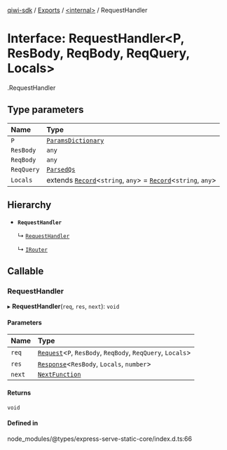 [qiwi-sdk](../README.md) / [Exports](../modules.md) / [<internal\>](../modules/internal_.md) / RequestHandler

# Interface: RequestHandler<P, ResBody, ReqBody, ReqQuery, Locals\>

[<internal>](../modules/internal_.md).RequestHandler

## Type parameters

| Name | Type |
| :------ | :------ |
| `P` | [`ParamsDictionary`](internal_.ParamsDictionary.md) |
| `ResBody` | `any` |
| `ReqBody` | `any` |
| `ReqQuery` | [`ParsedQs`](internal_.ParsedQs.md) |
| `Locals` | extends [`Record`](../modules/internal_.md#record)<`string`, `any`\> = [`Record`](../modules/internal_.md#record)<`string`, `any`\> |

## Hierarchy

- **`RequestHandler`**

  ↳ [`RequestHandler`](internal_.RequestHandler.md)

  ↳ [`IRouter`](internal_.IRouter.md)

## Callable

### RequestHandler

▸ **RequestHandler**(`req`, `res`, `next`): `void`

#### Parameters

| Name | Type |
| :------ | :------ |
| `req` | [`Request`](internal_.Request.md)<`P`, `ResBody`, `ReqBody`, `ReqQuery`, `Locals`\> |
| `res` | [`Response`](internal_.Response.md)<`ResBody`, `Locals`, `number`\> |
| `next` | [`NextFunction`](internal_.NextFunction.md) |

#### Returns

`void`

#### Defined in

node_modules/@types/express-serve-static-core/index.d.ts:66
